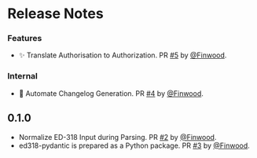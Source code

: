 # Release Notes

### Features

* ✨ Translate Authorisation to Authorization. PR [#5](https://github.com/starcopter/ed318-pydantic/pull/5) by [@Finwood](https://github.com/Finwood).

### Internal

* 👷 Automate Changelog Generation. PR [#4](https://github.com/starcopter/ed318-pydantic/pull/4) by [@Finwood](https://github.com/Finwood).

## 0.1.0

* Normalize ED-318 Input during Parsing. PR [#2](https://github.com/starcopter/ed318-pydantic/pull/2) by [@Finwood](https://github.com/Finwood).
* ed318-pydantic is prepared as a Python package. PR [#3](https://github.com/starcopter/ed318-pydantic/pull/3) by [@Finwood](https://github.com/Finwood).
